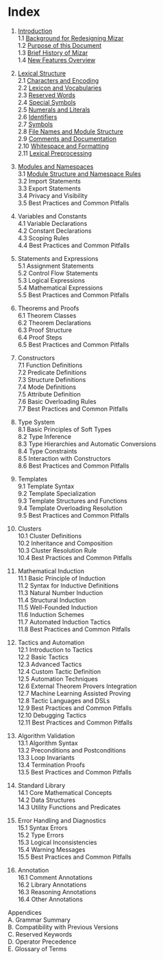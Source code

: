 # Index

1. [Introduction](./1.introduction.md)  
    1.1 [Background for Redesigning Mizar](./1.introduction.md#11-background-for-redesigning-mizar)  
    1.2 [Purpose of this Document](./1.introduction.md#12-purpose-of-this-document)  
    1.3 [Brief History of Mizar](./1.introduction.md#13-brief-history-of-mizar)  
    1.4 [New Features Overview](./1.introduction.md#14-new-features-overview)  

2. [Lexical Structure](./2.lexical_structure.md)  
    2.1 [Characters and Encoding](./2.lexical_structure.md#21-characters-and-encoding)  
    2.2 [Lexicon and Vocabularies](./2.lexical_structure.md#22-lexicon-and-vocabularies)  
    2.3 [Reserved Words](./2.lexical_structure.md#23-reserved-words)  
    2.4 [Special Symbols](./2.lexical_structure.md#24-special-symbols)  
    2.5 [Numerals and Literals](./2.lexical_structure.md#25-numerals-and-literals)  
    2.6 [Identifiers](./2.lexical_structure.md#26-identifiers)  
    2.7 [Symbols](./2.lexical_structure.md#27-symbols)  
    2.8 [File Names and Module Structure](./2.lexical_structure.md#28-file-names-and-module-structure)  
    2.9 [Comments and Documentation](./2.lexical_structure.md#29-comments-and-documentation)  
    2.10 [Whitespace and Formatting](./2.lexical_structure.md#210-whitespace-and-formatting)  
    2.11 [Lexical Preprocessing](./2.lexical_structure.md#211-lexical-preprocessing)  

3. [Modules and Namespaces](./3.modules_and_namespaces.md)  
    3.1 [Module Structure and Namespace Rules](./3.modules_and_namespaces.md#31-module-structure-and-namespace-rules)  
    3.2 Import Statements  
    3.3 Export Statements  
    3.4 Privacy and Visibility  
    3.5 Best Practices and Common Pitfalls  

4. Variables and Constants  
    4.1 Variable Declarations  
    4.2 Constant Declarations  
    4.3 Scoping Rules  
    4.4 Best Practices and Common Pitfalls  

5. Statements and Expressions  
    5.1 Assignment Statements  
    5.2 Control Flow Statements  
    5.3 Logical Expressions  
    5.4 Mathematical Expressions  
    5.5 Best Practices and Common Pitfalls  

6. Theorems and Proofs  
    6.1 Theorem Classes  
    6.2 Theorem Declarations  
    6.3 Proof Structure  
    6.4 Proof Steps  
    6.5 Best Practices and Common Pitfalls  

7. Constructors  
    7.1 Function Definitions  
    7.2 Predicate Definitions  
    7.3 Structure Definitions  
    7.4 Mode Definitions  
    7.5 Attribute Definition  
    7.6 Basic Overloading Rules  
    7.7 Best Practices and Common Pitfalls  

8. Type System  
    8.1 Basic Principles of Soft Types  
    8.2 Type Inference  
    8.3 Type Hierarchies and Automatic Conversions  
    8.4 Type Constraints  
    8.5 Interaction with Constructors  
    8.6 Best Practices and Common Pitfalls  

9. Templates  
    9.1 Template Syntax  
    9.2 Template Specialization  
    9.3 Template Structures and Functions  
    9.4 Template Overloading Resolution  
    9.5 Best Practices and Common Pitfalls  

10. Clusters  
    10.1 Cluster Definitions  
    10.2 Inheritance and Composition  
    10.3 Cluster Resolution Rule  
    10.4 Best Practices and Common Pitfalls  

11. Mathematical Induction  
    11.1 Basic Principle of Induction  
    11.2 Syntax for Inductive Definitions  
    11.3 Natural Number Induction  
    11.4 Structural Induction  
    11.5 Well-Founded Induction  
    11.6 Induction Schemes  
    11.7 Automated Induction Tactics  
    11.8 Best Practices and Common Pitfalls  

12. Tactics and Automation  
    12.1 Introduction to Tactics  
    12.2 Basic Tactics  
    12.3 Advanced Tactics  
    12.4 Custom Tactic Definition  
    12.5 Automation Techniques  
    12.6 External Theorem Provers Integration  
    12.7 Machine Learning Assisted Proving  
    12.8 Tactic Languages and DSLs  
    12.9 Best Practices and Common Pitfalls  
    12.10 Debugging Tactics  
    12.11 Best Practices and Common Pitfalls  

13. Algorithm Validation  
    13.1 Algorithm Syntax  
    13.2 Preconditions and Postconditions  
    13.3 Loop Invariants  
    13.4 Termination Proofs  
    13.5 Best Practices and Common Pitfalls  

14. Standard Library  
    14.1 Core Mathematical Concepts  
    14.2 Data Structures  
    14.3 Utility Functions and Predicates  

15. Error Handling and Diagnostics  
    15.1 Syntax Errors  
    15.2 Type Errors  
    15.3 Logical Inconsistencies  
    15.4 Warning Messages  
    15.5 Best Practices and Common Pitfalls  

16. Annotation  
    16.1 Comment Annotations  
    16.2 Library Annotations  
    16.3 Reasoning Annotations  
    16.4 Other Annotations  

Appendices  
A. Grammar Summary  
B. Compatibility with Previous Versions  
C. Reserved Keywords  
D. Operator Precedence  
E. Glossary of Terms  
